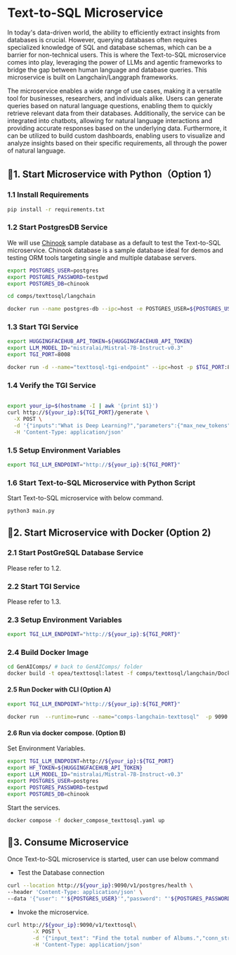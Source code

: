 # Text-to-SQL Microservice

In today's data-driven world, the ability to efficiently extract insights from databases is crucial. However, querying databases often requires specialized knowledge of SQL and database schemas, which can be a barrier for non-technical users. This is where the Text-to-SQL microservice comes into play, leveraging the power of LLMs and agentic frameworks to bridge the gap between human language and database queries. This microservice is built on Langchain/Langgraph frameworks.

The microservice enables a wide range of use cases, making it a versatile tool for businesses, researchers, and individuals alike. Users can generate queries based on natural language questions, enabling them to quickly retrieve relevant data from their databases. Additionally, the service can be integrated into chatbots, allowing for natural language interactions and providing accurate responses based on the underlying data. Furthermore, it can be utilized to build custom dashboards, enabling users to visualize and analyze insights based on their specific requirements, all through the power of natural language.

## 🚀1. Start Microservice with Python（Option 1）

### 1.1 Install Requirements

```bash
pip install -r requirements.txt
```

### 1.2 Start PostgresDB Service

We will use [Chinook](https://github.com/lerocha/chinook-database) sample database as a default to test the Text-to-SQL microservice. Chinook database is a sample database ideal for demos and testing ORM tools targeting single and multiple database servers.

```bash
export POSTGRES_USER=postgres
export POSTGRES_PASSWORD=testpwd
export POSTGRES_DB=chinook

cd comps/texttosql/langchain

docker run --name postgres-db --ipc=host -e POSTGRES_USER=${POSTGRES_USER} -e POSTGRES_HOST_AUTH_METHOD=trust -e POSTGRES_DB=${POSTGRES_DB} -e POSTGRES_PASSWORD=${POSTGRES_PASSWORD} -p 5442:5432 -d -v ./chinook.sql:/docker-entrypoint-initdb.d/chinook.sql postgres:latest
```

### 1.3 Start TGI Service

```bash
export HUGGINGFACEHUB_API_TOKEN=${HUGGINGFACEHUB_API_TOKEN}
export LLM_MODEL_ID="mistralai/Mistral-7B-Instruct-v0.3"
export TGI_PORT=8008

docker run -d --name="texttosql-tgi-endpoint" --ipc=host -p $TGI_PORT:80 -v ./data:/data --shm-size 1g -e HF_TOKEN=${HUGGINGFACEHUB_API_TOKEN} -e model=${LLM_MODEL_ID} ghcr.io/huggingface/text-generation-inference:2.1.0 --model-id $LLM_MODEL_ID
```

### 1.4 Verify the TGI Service

```bash

export your_ip=$(hostname -I | awk '{print $1}')
curl http://${your_ip}:${TGI_PORT}/generate \
  -X POST \
  -d '{"inputs":"What is Deep Learning?","parameters":{"max_new_tokens":17, "do_sample": true}}' \
  -H 'Content-Type: application/json'
```

### 1.5 Setup Environment Variables

```bash
export TGI_LLM_ENDPOINT="http://${your_ip}:${TGI_PORT}"
```

### 1.6 Start Text-to-SQL Microservice with Python Script

Start Text-to-SQL microservice with below command.

```bash
python3 main.py
```

## 🚀2. Start Microservice with Docker (Option 2)

### 2.1 Start PostGreSQL Database Service

Please refer to 1.2.

### 2.2 Start TGI Service

Please refer to 1.3.

### 2.3 Setup Environment Variables

```bash
export TGI_LLM_ENDPOINT="http://${your_ip}:${TGI_PORT}"
```

### 2.4 Build Docker Image

```bash
cd GenAIComps/ # back to GenAIComps/ folder
docker build -t opea/texttosql:latest -f comps/texttosql/langchain/Dockerfile .
```

#### 2.5 Run Docker with CLI (Option A)

```bash
export TGI_LLM_ENDPOINT="http://${your_ip}:${TGI_PORT}"

docker run  --runtime=runc --name="comps-langchain-texttosql"  -p 9090:8080 --ipc=host -e llm_endpoint_url=${TGI_LLM_ENDPOINT} opea/texttosql:latest

```

#### 2.6 Run via docker compose. (Option B)

Set Environment Variables.

```bash
export TGI_LLM_ENDPOINT=http://${your_ip}:${TGI_PORT}
export HF_TOKEN=${HUGGINGFACEHUB_API_TOKEN}
export LLM_MODEL_ID="mistralai/Mistral-7B-Instruct-v0.3"
export POSTGRES_USER=postgres
export POSTGRES_PASSWORD=testpwd
export POSTGRES_DB=chinook
```

Start the services.

```bash
docker compose -f docker_compose_texttosql.yaml up
```

## 🚀3. Consume Microservice

Once Text-to-SQL microservice is started, user can use below command

- Test the Database connection

```bash
curl --location http://${your_ip}:9090/v1/postgres/health \
--header 'Content-Type: application/json' \
--data '{"user": "'${POSTGRES_USER}'","password": "'${POSTGRES_PASSWORD}'","host": "'${your_ip}'", "port": "5442", "database": "'${POSTGRES_DB}'"}'
```

- Invoke the microservice.

```bash
curl http://${your_ip}:9090/v1/texttosql\
        -X POST \
        -d '{"input_text": "Find the total number of Albums.","conn_str": {"user": "'${POSTGRES_USER}'","password": "'${POSTGRES_PASSWORD}'","host": "'${your_ip}'", "port": "5442", "database": "'${POSTGRES_DB}'"}}' \
        -H 'Content-Type: application/json'
```
